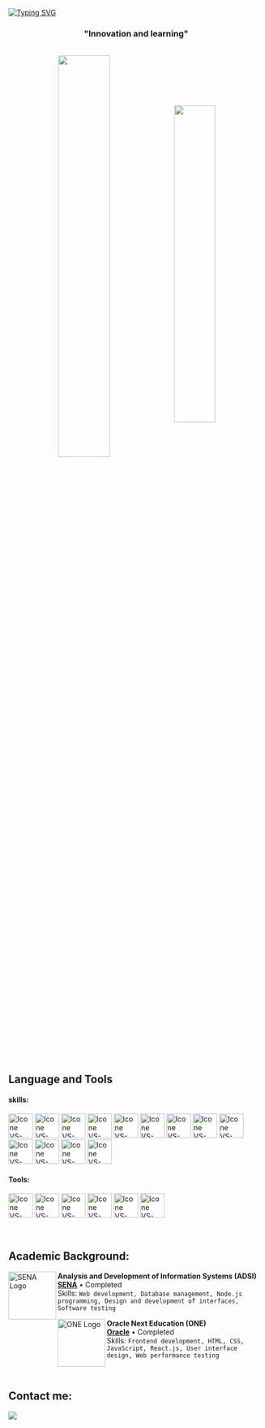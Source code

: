 [![Typing SVG](https://readme-typing-svg.herokuapp.com?font=Fira+Code&size=35&pause=1000&color=00FF00&center=true&vCenter=true&random=false&width=1000&lines=Hello!+I+welcome+you+to+my+GitHub+profile;My+name+is+Maicol;My+focus+is+on+web+development)](https://git.io/typing-svg)

<h3 align="center">"Innovation and learning"</h3>

<br>

<div align="center" style="margin-bottom:200px">
  
 <img width=45% align="center" src="https://github-readme-stats.vercel.app/api?username=Maicol&show_icons=true&theme=highcontrast"/>
 <img width=40% align="center" src="https://github-readme-stats.vercel.app/api/top-langs/?username=Maicol-Osorio&theme=highcontrast&size_weight=0.5&count_weight=0.5&langs_count=10&layout=compact"/>
</div>


<br>

## Language and Tools

#### skills:
  [<img height="48px" width="48px" alt="Icone VS-Code" src="https://skillicons.dev/icons?i=html"/>](https://developer.mozilla.org/en-US/docs/Web/HTML)
  [<img height="48px" width="48px" alt="Icone VS-Code" src="https://skillicons.dev/icons?i=css"/>](https://developer.mozilla.org/en-US/docs/Web/CSS)
  [<img height="48px" width="48px" alt="Icone VS-Code" src="https://skillicons.dev/icons?i=js"/>](https://developer.mozilla.org/en-US/docs/Web/JavaScript)
  [<img height="48px" width="48px" alt="Icone VS-Code" src="https://skillicons.dev/icons?i=nodejs"/>](https://nodejs.org/en)
  [<img height="48px" width="48px" alt="Icone VS-Code" src="https://skillicons.dev/icons?i=express"/>](https://nodejs.org/en)
  [<img height="48px" width="48px" alt="Icone VS-Code" src="https://skillicons.dev/icons?i=react"/>](https://nodejs.org/en)
  [<img height="48px" width="48px" alt="Icone VS-Code" src="https://skillicons.dev/icons?i=nextjs"/>](https://nodejs.org/en)
  [<img height="48px" width="48px" alt="Icone VS-Code" src="https://skillicons.dev/icons?i=vite"/>](https://nodejs.org/en)
  [<img height="48px" width="48px" alt="Icone VS-Code" src="https://skillicons.dev/icons?i=tailwind"/>](https://nodejs.org/en)
  [<img height="48px" width="48px" alt="Icone VS-Code" src="https://skillicons.dev/icons?i=bootstrap"/>](https://nodejs.org/en)
  [<img height="48px" width="48px" alt="Icone VS-Code" src="https://skillicons.dev/icons?i=sass"/>](https://nodejs.org/en)
  [<img height="48px" width="48px" alt="Icone VS-Code" src="https://skillicons.dev/icons?i=mysql"/>](https://nodejs.org/en)
  [<img height="48px" width="48px" alt="Icone VS-Code" src="https://skillicons.dev/icons?i=pug"/>](https://nodejs.org/en)
  

#### Tools:

  [<img height="48px" width="48px" alt="Icone VS-Code" src="https://skillicons.dev/icons?i=vscode"/>](https://code.visualstudio.com/)
  [<img height="48px" width="48px" alt="Icone VS-Code" src="https://skillicons.dev/icons?i=npm"/>](https://nodejs.org/en)
  [<img height="48px" width="48px" alt="Icone VS-Code" src="https://skillicons.dev/icons?i=postman"/>](https://nodejs.org/en)
  [<img height="48px" width="48px" alt="Icone VS-Code" src="https://skillicons.dev/icons?i=sequelize"/>](https://nodejs.org/en)
  [<img height="48px" width="48px" alt="Icone VS-Code" src="https://skillicons.dev/icons?i=github"/>](https://github.com/)
  [<img height="48px" width="48px" alt="Icone VS-Code" src="https://skillicons.dev/icons?i=git"/>](https://git-scm.com/)

<br>

## Academic Background:

[<img align="left" height="94px" width="94px" alt="SENA Logo" src="https://sena.territorio.la/cms/themes/sena/assets/img/header/sena-logo.png"/>](https://sena.territorio.la/cms/index.php)
**Analysis and Development of Information Systems (ADSI)** \
[**SENA**](https://sena.territorio.la/cms/index.php) • Completed \
Skills: `Web development, Database management, Node.js programming, Design and development of interfaces, Software testing`

[<img align="left" height="94px" width="94px" alt="ONE Logo" src="https://www.oracle.com/a/ocom/img/rh03-one-logo-with-slogan-lad.png"/>](https://www.oracle.com/co/education/oracle-next-education/)
**Oracle Next Education (ONE)** \
[**Oracle**](https://www.oracle.com/co/education/oracle-next-education/) • Completed \
Skills: `Frontend development, HTML, CSS, JavaScript, React.js, User interface design, Web performance testing`




<br>

## Contact me:
<div>
<a href = "mailto: osoriomaicol793@gmail.com"><img loading="lazy" src="https://img.shields.io/badge/Gmail-D14836?style=for-the-badge&logo=gmail&logoColor=white" target="_blank"></a>
   
</div>


